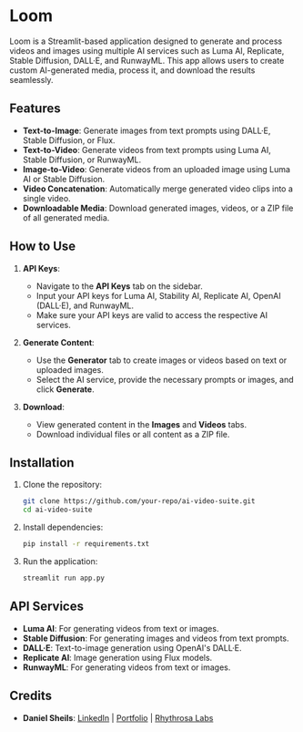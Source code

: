 # Loom

Loom is a Streamlit-based application designed to generate and process videos and images using multiple AI services such as Luma AI, Replicate, Stable Diffusion, DALL·E, and RunwayML. This app allows users to create custom AI-generated media, process it, and download the results seamlessly.

## Features

- **Text-to-Image**: Generate images from text prompts using DALL·E, Stable Diffusion, or Flux.
- **Text-to-Video**: Generate videos from text prompts using Luma AI, Stable Diffusion, or RunwayML.
- **Image-to-Video**: Generate videos from an uploaded image using Luma AI or Stable Diffusion.
- **Video Concatenation**: Automatically merge generated video clips into a single video.
- **Downloadable Media**: Download generated images, videos, or a ZIP file of all generated media.

## How to Use

1. **API Keys**: 
   - Navigate to the **API Keys** tab on the sidebar.
   - Input your API keys for Luma AI, Stability AI, Replicate AI, OpenAI (DALL·E), and RunwayML.
   - Make sure your API keys are valid to access the respective AI services.

2. **Generate Content**:
   - Use the **Generator** tab to create images or videos based on text or uploaded images.
   - Select the AI service, provide the necessary prompts or images, and click **Generate**.

3. **Download**:
   - View generated content in the **Images** and **Videos** tabs.
   - Download individual files or all content as a ZIP file.

## Installation

1. Clone the repository:
    ```bash
    git clone https://github.com/your-repo/ai-video-suite.git
    cd ai-video-suite
    ```

2. Install dependencies:
    ```bash
    pip install -r requirements.txt
    ```

3. Run the application:
    ```bash
    streamlit run app.py
    ```

## API Services

- **Luma AI**: For generating videos from text or images.
- **Stable Diffusion**: For generating images and videos from text prompts.
- **DALL·E**: Text-to-image generation using OpenAI's DALL·E.
- **Replicate AI**: Image generation using Flux models.
- **RunwayML**: For generating videos from text or images.

## Credits

- **Daniel Sheils**: [LinkedIn](http://linkedin.com/in/danielsheils/) | [Portfolio](https://danielsheils.myportfolio.com) | [Rhythrosa Labs](https://rhythrosalabs.com)
